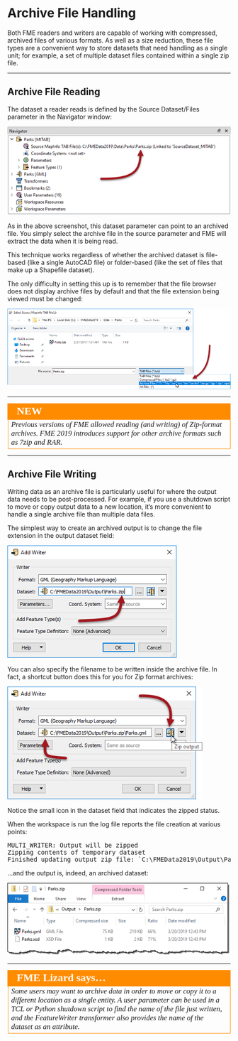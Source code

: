 # Archive File Handling

Both FME readers and writers are capable of working with compressed, archived files of various formats. As well as a size reduction, these file types are a convenient way to store datasets that need handling as a single unit; for example, a set of multiple dataset files contained within a single zip file.

---

## Archive File Reading ##

The dataset a reader reads is defined by the Source Dataset/Files parameter in the Navigator window:

![](./Images/Img3.000.ZipFileReader.png) 

As in the above screenshot, this dataset parameter can point to an archived file. You simply select the archive file in the source parameter and FME will extract the data when it is being read. 

This technique works regardless of whether the archived dataset is file-based (like a single AutoCAD file) or folder-based (like the set of files that make up a Shapefile dataset).

The only difficulty in setting this up is to remember that the file browser does not display archive files by default and that the file extension being viewed must be changed:

![](./Images/Img3.001.ZipFileBrowseDataset.png)

---

<!--New Section--> 

<table style="border-spacing: 0px">
<tr>
<td style="vertical-align:middle;background-color:darkorange;border: 2px solid darkorange">
<i class="fa fa-bolt fa-lg fa-pull-left fa-fw" style="color:white;padding-right: 12px;vertical-align:text-top"></i>
<span style="color:white;font-size:x-large;font-weight: bold;font-family:serif">NEW</span>
</td>
</tr>

<tr>
<td style="border: 1px solid darkorange">
<span style="font-family:serif; font-style:italic; font-size:larger">
Previous versions of FME allowed reading (and writing) of Zip-format archives. FME 2019 introduces support for other archive formats such as 7zip and RAR.
</span>
</td>
</tr>
</table>

---

## Archive File Writing ##

Writing data as an archive file is particularly useful for where the output data needs to be post-processed. For example, if you use a shutdown script to move or copy output data to a new location, it’s more convenient to handle a single archive file than multiple data files.

The simplest way to create an archived output is to change the file extension in the output dataset field:

![](./Images/Img3.002.ZipFileExtension.png) 

You can also specify the filename to be written inside the archive file. In fact, a shortcut button does this for you for Zip format archives:

![](./Images/Img3.003.ZipDatasetButton.png) 

Notice the small icon in the dataset field that indicates the zipped status.

When the workspace is run the log file reports the file creation at various points:

<pre>
MULTI_WRITER: Output will be zipped
Zipping contents of temporary dataset
Finished updating output zip file: `C:\FMEData2019\Output\Parks.zip'
</pre>

...and the output is, indeed, an archived dataset: 

![](./Images/Img3.004.ZippedOutputDataset.png) 

---

<!--Person X Says Section-->

<table style="border-spacing: 0px">
<tr>
<td style="vertical-align:middle;background-color:darkorange;border: 2px solid darkorange">
<i class="fa fa-quote-left fa-lg fa-pull-left fa-fw" style="color:white;padding-right: 12px;vertical-align:text-top"></i>
<span style="color:white;font-size:x-large;font-weight: bold;font-family:serif">FME Lizard says…</span>
</td>
</tr>

<tr>
<td style="border: 1px solid darkorange">
<span style="font-family:serif; font-style:italic; font-size:larger">
Some users may want to archive data in order to move or copy it to a different location as a single entity. A user parameter can be used in a TCL or Python shutdown script to find the name of the file just written, and the FeatureWriter transformer also provides the name of the dataset as an attribute.
</span>
</td>
</tr>
</table>
